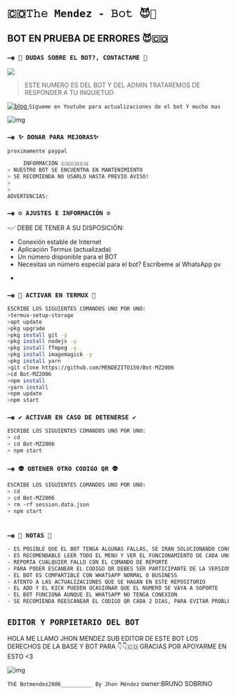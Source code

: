 # `🇨🇴𝚃𝚑𝚎 Mendez - 𝙱𝚘𝚝 😈🔮`

## BOT EN PRUEBA DE ERRORES 😈🇨🇴

### `—◉ 👑 DUDAS SOBRE EL BOT?, CONTACTAME 👑`
<a href="https://wa.me/message/W6GFE5ERA6U4I1" target="blank"><img src="https://img.shields.io/badge/MENDEZBOT-25D366?style=for-the-badge&logo=whatsapp&logoColor=white" /></a>
> ESTE NUMERO ES DEL BOT Y DEL ADMIN TRATAREMOS DE
RESPONDER A TU INQUIETUD 

[![blog](https://img.shields.io/badge/YouTube-FF0000?style=for-the-badge&logo=youtube&logoColor=white)
](https://youtube.com/channel/UCdPOQ4Wn6zNu8P3e98rXZwg)
`Sígueme en Youtube para actualizaciones de el bot
Y mucho mas`

![img](https://github.com/thechoute/Baby-Ofc/blob/main/media/pornhub.jpg)

### `—◉ ✨ DONAR PARA MEJORAS✨`

`proximamente paypal`


```bash
     INFORMACIÓN 🇨🇴🇨🇴🇨🇴
> NUESTRO BOT SE ENCUENTRA EN MANTENIMIENTO 
> SE RECOMIENDA NO USARLO HASTA PREVIO AVISO!
> 
> 
ADVERTENCIAS: 
```

### `—◉ ⚙️ AJUSTES E INFORMACIÓN ⚙️`

-✅ DEBE DE TENER A SU DISPOSICIÓN: 

*  Conexión estable de Internet
*  Aplicación Termux (actualizada)
*  Un número disponible para el BOT
*  Necesitas un número especial para el bot?
Escríbeme al WhatsApp pv 

-


### `—◉ 👾 ACTIVAR EN TERMUX 👾`
```bash
ESCRIBE LOS SIGUIENTES COMANDOS UNO POR UNO:
>termux-setup-storage
>apt update 
>pkg upgrade 
>pkg install git -y
>pkg install nodejs -y
>pkg install ffmpeg -y
>pkg install imagemagick -y
>pkg install yarn
>git clone https://github.com/MENDEZITO150/Bot-MZ2006
>cd Bot-MZ2006
>npm install
>yarn install 
>npm update
>npm start
```

### `—◉ ✔️ ACTIVAR EN CASO DE DETENERSE ✔️`
```bash
ESCRIBE LOS SIGUIENTES COMANDOS UNO POR UNO:
> cd 
> cd Bot-MZ2006
> npm start
```

### `—◉ 👽 OBTENER OTRO CODIGO QR 👽`
```bash
ESCRIBE LOS SIGUIENTES COMANDOS UNO POR UNO:
> cd 
> cd Bot-MZ2006
> rm -rf session.data.json
> npm start
```

# 


### `—◉ 📝 NOTAS 📝`
```bash
- ES POSIBLE QUE EL BOT TENGA ALGUNAS FALLAS, SE IRAN SOLUCIONANDO CONFORME SE VAYAN DETECTANDO
- ES RECOMENDABLE LEER TODO EL MENU Y VER EL FUNCIONAMIENTO DE CADA UNO DE LOS COMANDOS
- REPORTA CUALQUIER FALLO CON EL COMANDO DE REPORTE 
- PARA PODER ESCANEAR EL CODIGO QR DEBES SER PARTICIPANTE DE LA VERSION MULTI-DEVICE (BETA) DE WhatsApp 
- EL BOT ES COMPARTIBLE CON WHATSAPP NORMAL O BUSINESS
- ATENTO A LAS ACTUALIZACIONES QUE SE HAGAN EN ESTE REPOSITORIO
- EL ADD Y EL KICK PUEDEN OCASIONAR QUE EL NUMERO SE VAYA A SOPORTE 
- EL BOT FUNCIONA AUNQUE EL WHATSAPP NO TENGA CONEXION 
- SE RECOMIENDA REESCANEAR EL CODIGO QR CADA 2 DIAS, PARA EVITAR PROBLEMAS O ERRORES
```

## `EDITOR Y PORPIETARIO DEL BOT` 
HOLA ME LLAMO JHON MENDEZ SUB EDITOR DE ESTE BOT 
LOS DERECHOS DE LA BASE Y BOT PARA 👇👇🇨🇴 GRACIAS
POR APOYARME EN ESTO <3

![img](https://imgur.com/aqyI6wx.png)

`ThE Botmendez2006__________ By Jhon Méndez`
 owner:BRUNO SOBRINO
